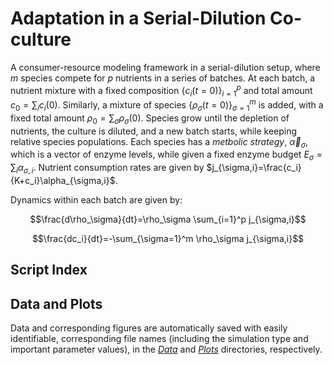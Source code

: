 # Adaptation in a Serial-Dilution Co-culture

A consumer-resource modeling framework in a serial-dilution setup, where $m$ species compete for $p$ nutrients in a series of batches. At each batch, a nutrient mixture with a fixed composition $\lbrace c_i(t=0)\rbrace_{i=1}^p$ and total amount $c_0=\sum_i c_i(0)$. Similarly, a mixture of species $\lbrace\rho_\sigma(t=0)\rbrace_{\sigma=1}^m$ is added, with a fixed total amount $\rho_0=\sum_\sigma \rho_\sigma(0)$. Species grow until the depletion of nutrients, the culture is diluted, and a new batch starts, while keeping relative species populations.
Each species has a *metbolic strategy*, $\vec{\alpha}_ \sigma$, which is a vector of enzyme levels, while given a fixed enzyme budget $E_\sigma=\sum_i \alpha_{\sigma,i}$. Nutrient consumption rates are given by $j_{\sigma,i}=\frac{c_i}{K+c_i}\alpha_{\sigma,i}$.

Dynamics within each batch are given by:
```math
\frac{d\rho_\sigma}{dt}=\rho_\sigma \sum_{i=1}^p j_{\sigma,i}
```
```math
\frac{dc_i}{dt}=-\sum_{\sigma=1}^m \rho_\sigma j_{\sigma,i}
```

## Script Index



## Data and Plots

Data and corresponding figures are automatically saved with easily identifiable, corresponding file names (including the simulation type and important parameter values), in the [*Data*](Data/) and [*Plots*](Plots/) directories, respectively.
